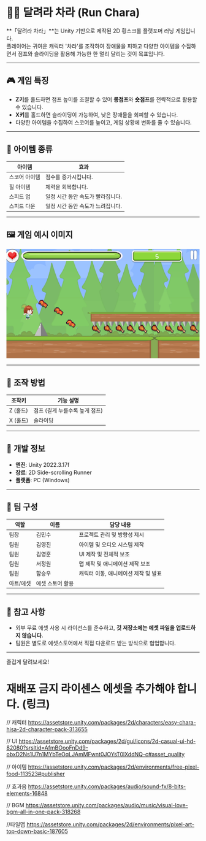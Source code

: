 # 🏃‍♀️ 달려라 차라 (Run Chara)

**「달려라 차라」**는 Unity 기반으로 제작된 2D 횡스크롤 플랫포머 러닝 게임입니다.  
플레이어는 귀여운 캐릭터 '차라'를 조작하여 장애물을 피하고 다양한 아이템을 수집하면서 점프와 슬라이딩을 활용해 가능한 한 멀리 달리는 것이 목표입니다.

---

## 🎮 게임 특징

- **Z키**를 홀드하면 점프 높이를 조절할 수 있어 **롱점프**와 **숏점프**를 전략적으로 활용할 수 있습니다.
- **X키**를 홀드하면 슬라이딩이 가능하여, 낮은 장애물을 회피할 수 있습니다.
- 다양한 아이템을 수집하여 스코어를 높이고, 게임 상황에 변화를 줄 수 있습니다.

---

## 🧩 아이템 종류

| 아이템       | 효과                           |
|--------------|--------------------------------|
| 스코어 아이템 | 점수를 증가시킵니다.            |
| 힐 아이템     | 체력을 회복합니다.              |
| 스피드 업     | 일정 시간 동안 속도가 빨라집니다. |
| 스피드 다운   | 일정 시간 동안 속도가 느려집니다. |

---

## 🖼️ 게임 예시 이미지

![게임 화면 예시](./Assets/Sprites/PlayScreenShot.png)

---

## 🔧 조작 방법

| 조작키 | 기능 설명           |
|--------|--------------------|
| Z (홀드) | 점프 (길게 누를수록 높게 점프) |
| X (홀드) | 슬라이딩           |

---

## 📌 개발 정보

- **엔진**: Unity 2022.3.17f
- **장르**: 2D Side-scrolling Runner
- **플랫폼**: PC (Windows)

---

## 👥 팀 구성

| 역할 | 이름 | 담당 내용 |
|------|------|-----------|
| 팀장 | 김민수 | 프로젝트 관리 및 방향성 제시 |
| 팀원 | 김영진 | 아이템 및 오디오 시스템 제작 |
| 팀원 | 김영훈 | UI 제작 및 전체적 보조 |
| 팀원 | 서정원 | 맵 제작 및 애니메이션 제작 보조 |
| 팀원 | 함승우 | 캐릭터 이동, 애니메이션 제작 및 발표 |
| 아트/에셋 | 에셋 스토어 활용 |

---

## 💬 참고 사항

- 외부 무료 에셋 사용 시 라이선스를 준수하고, **깃 저장소에는 에셋 파일을 업로드하지 않습니다.**
- 팀원은 별도로 에셋스토어에서 직접 다운로드 받는 방식으로 협업합니다.

---

즐겁게 달려보세요!

# 재배포 금지 라이센스 에셋을 추가해야 합니다. (링크)
// 캐릭터
https://assetstore.unity.com/packages/2d/characters/easy-chara-hisa-2d-character-pack-313655

// UI
https://assetstore.unity.com/packages/2d/gui/icons/2d-casual-ui-hd-82080?srsltid=AfmBOooFnDd9-obxD2Ns1U7n1MYbTeOqLJAmMFwnt0JOYsT0lXddNQ-c#asset_quality 

// 아이템
https://assetstore.unity.com/packages/2d/environments/free-pixel-food-113523#publisher 

// 효과음
https://assetstore.unity.com/packages/audio/sound-fx/8-bits-elements-16848

// BGM
https://assetstore.unity.com/packages/audio/music/visual-love-bgm-all-in-one-pack-318268

//타일맵
https://assetstore.unity.com/packages/2d/environments/pixel-art-top-down-basic-187605
